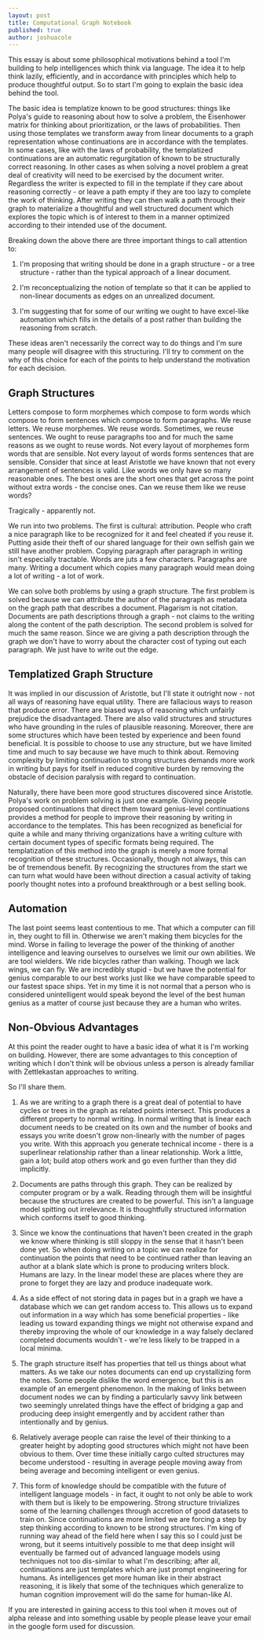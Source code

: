 ```yaml
---
layout: post
title: Computational Graph Notebook
published: true
author: joshuacole
---
```


This essay is about some philosophical motivations behind a tool I'm building to help intelligences which think via language.
The idea it to help think lazily, efficiently, and in accordance with principles which help to produce thoughtful output. 
So to start I'm going to explain the basic idea behind the tool.

The basic idea is templatize known to be good structures: things like Polya's guide to reasoning about how to solve a problem, the Eisenhower matrix for thinking about prioritization, or the laws of probabilities. Then using those templates we transform away from linear documents to a graph representation whose continuations are in accordance with the templates. In some cases, like with the laws of probability, the templatized continuations are an automatic regurgitation of known to be structurally correct reasoning. In other cases as when solving a novel problem a great deal of creativity will need to be exercised by the document writer. Regardless the writer is expected to fill in the template if they care about reasoning correctly - or leave a path empty if they are too lazy to complete the work of thinking. After writing they can then walk a path through their graph to materialize a thoughtful and well structured document which explores the topic which is of interest to them in a manner optimized according to their intended use of the document.

Breaking down the above there are three important things to call attention to:

1. I'm proposing that writing should be done in a graph structure - or a tree structure - rather than the typical approach of a linear document.

2. I'm reconceptualizing the notion of template so that it can be applied to non-linear documents as edges on an unrealized document.

3. I'm suggesting that for some of our writing we ought to have excel-like automation which fills in the details of a post rather than building the reasoning from scratch.

These ideas aren't necessarily the correct way to do things and I'm sure many people will disagree with this structuring. I'll try to comment on the why of this choice for each of the points to help understand the motivation for each decision.

## Graph Structures

Letters compose to form morphemes which compose to form words which compose to form sentences which compose to form paragraphs. We reuse letters. We reuse morphemes. We reuse words. Sometimes, we reuse sentences. We ought to reuse paragraphs too and for much the same reasons as we ought to reuse words. Not every layout of morphemes form words that are sensible. Not every layout of words forms sentences that are sensible. Consider that since at least Aristotle we have known that not every arrangement of sentences is valid. Like words we only have so many reasonable ones. The best ones are the short ones that get across the point without extra words - the concise ones. Can we reuse them like we reuse words?

Tragically - apparently not.

We run into two problems. The first is cultural: attribution. People who craft a nice paragraph like to be recognized for it and feel cheated if you reuse it. Putting aside their theft of our shared language for their own selfish gain we still have another problem. Copying paragraph after paragraph in writing isn't especially tractable. Words are juts a few characters. Paragraphs are many. Writing a document which copies many paragraph would mean doing a lot of writing - a lot of work.

We can solve both problems by using a graph structure. The first problem is solved because we can attribute the author of the paragraph as metadata on the graph path that describes a document. Plagarism is not citation. Documents are path descriptions through a graph - not claims to the writing along the content of the path description. The second problem is solved for much the same reason. Since we are giving a path description through the graph we don't have to worry about the character cost of typing out each paragraph. We just have to write out the edge. 

## Templatized Graph Structure

It was implied in our discussion of Aristotle, but I'll state it outright now - not all ways of reasoning have equal utility. There are fallacious ways to reason that produce error. There are biased ways of reasoning which unfairly prejudice the disadvantaged. There are also valid structures and structures who have grounding in the rules of plausible reasoning. Moreover, there are some structures which have been tested by experience and been found beneficial. It is possible to choose to use any structure, but we have limited time and much to say because we have much to think about. Removing complexity by limiting continuation to strong structures demands more work in writing but pays for itself in reduced cognitive burden by removing the obstacle of decision paralysis with regard to continuation.

Naturally, there have been more good structures discovered since Aristotle. Polya's work on problem solving is just one example. Giving people proposed continuations that direct them toward genius-level continuations provides a method for people to improve their reasoning by writing in accordance to the templates. This has been recognized as beneficial for quite a while and many thriving organizations have a writing culture with certain document types of specific formats being required. The templatization of this method into the graph is merely a more formal recognition of these structures. Occasionally, though not always, this can be of tremendous benefit. By recognizing the structures from the start we can turn what would have been without direction a casual activity of taking poorly thought notes into a profound breakthrough or a best selling book.

## Automation

The last point seems least contentious to me. That which a computer can fill in, they ought to fill in. Otherwise we aren't making them bicycles for the mind. Worse in failing to leverage the power of the thinking of another intelligence and leaving ourselves to ourselves we limit our own abilities. We are tool wielders. We ride bicycles rather than walking. Though we lack wings, we can fly. We are incredibly stupid - but we have the potential for genius comparable to our best works just like we have comparable speed to our fastest space ships. Yet in my time it is not normal that a person who is considered unintelligent would speak beyond the level of the best human genius as a matter of course just because they are a human who writes. 

## Non-Obvious Advantages

At this point the reader ought to have a basic idea of what it is I'm working on building. However, 
there are some advantages to this conception of writing which I don't think will be obvious unless a 
person is already familiar with Zettlekastan approaches to writing. 

So I'll share them.

1. As we are writing to a graph there is a great deal of potential to have cycles or trees in the graph as related points intersect. This produces a different property to normal writing. In normal writing that is linear each document needs to be created on its own and the number of books and essays you write doesn't grow non-linearly with the number of pages you write. With this approach you generate technical income - there is a superlinear relationship rather than a linear relationship. Work a little, gain a lot; build atop others work and go even further than they did implicitly.

2. Documents are paths through this graph. They can be realized by computer program or by a walk. Reading through them will be insightful because the structures are created to be powerful. This isn't a language model spitting out irrelevance. It is thoughtfully structured information which conforms itself to good thinking. 

3. Since we know the continuations that haven't been created in the graph we know where thinking is still sloppy in the sense that it hasn't been done yet. So when doing writing on a topic we can realize for continuation the points that need to be continued rather than leaving an author at a blank slate which is prone to producing writers block. Humans are lazy. In the linear model these are places where they are prone to forget they are lazy and produce inadequate work.

4. As a side effect of not storing data in pages but in a graph we have a database which we can get random access to. This allows us to expand out information in a way which has some beneficial properties - like leading us toward expanding things we might not otherwise expand and thereby improving the whole of our knowledge in a way falsely declared completed documents wouldn't - we're less likely to be trapped in a local minima.

5. The graph structure itself has properties that tell us things about what matters. As we take our notes documents can end up crystallizing form the notes. Some people dislike the word emergence, but this is an example of an emergent phenomenon. In the making of links between document nodes we can by finding a particularly savvy link between two seemingly unrelated things have the effect of bridging a gap and producing deep insight emergently and by accident rather than intentionally and by genius. 

6. Relatively average people can raise the level of their thinking to a greater height by adopting good structures which might not have been obvious to them. Over time these initially cargo culted structures may become understood - resulting in average people moving away from being average and becoming intelligent or even genius.

7. This form of knowledge should be compatible with the future of intelligent language models - in fact, it ought to not only be able to work with them but is likely to be empowering. Strong structure trivializes some of the learning challenges through accretion of good datasets to train on. Since continuations are more limited we are forcing a step by step thinking according to known to be strong structures. I'm king of running way ahead of the field here when I say this so I could just be wrong, but it seems intuitively possible to me that deep insight will eventually be farmed out of advanced language models using techniques not too dis-similar to what I'm describing; after all, continuations are just templates which are just prompt engineering for humans. As intelligences get more human like in their abstract reasoning, it is likely that some of the techniques which generalize to human cognition improvement will do the same for human-like AI.

If you are interested in gaining access to this tool when it moves out of alpha release and into something usable by people please leave your email in the google form used for discussion.